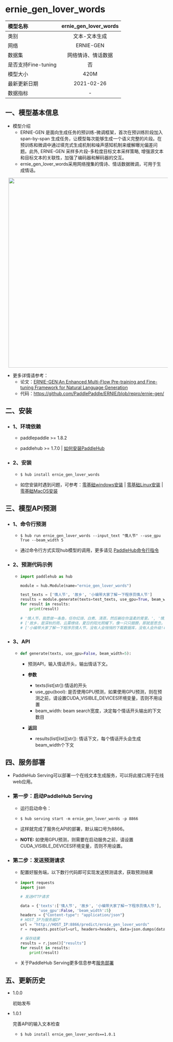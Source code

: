 # ernie_gen_lover_words

| 模型名称            | ernie_gen_lover_words |
| :------------------ | :-------------------: |
| 类别                |     文本-文本生成     |
| 网络                |       ERNIE-GEN       |
| 数据集              |  网络情诗、情话数据   |
| 是否支持Fine-tuning |          否           |
| 模型大小            |         420M          |
| 最新更新日期        |      2021-02-26       |
| 数据指标            |           -           |

## 一、模型基本信息

- 模型介绍
  - ERNIE-GEN 是面向生成任务的预训练-微调框架，首次在预训练阶段加入span-by-span 生成任务，让模型每次能够生成一个语义完整的片段。在预训练和微调中通过填充式生成机制和噪声感知机制来缓解曝光偏差问题。此外, ERNIE-GEN 采样多片段-多粒度目标文本采样策略, 增强源文本和目标文本的关联性，加强了编码器和解码器的交互。
  - ernie_gen_lover_words采用网络搜集的情诗、情话数据微调，可用于生成情话。

<p align="center">
<img src="https://user-images.githubusercontent.com/76040149/133191670-8eb1c542-f8e8-4715-adb2-6346b976fab1.png"  width="600" hspace='10'/>
</p>

- 更多详情请参考：
  - 论文：[ERNIE-GEN:An Enhanced Multi-Flow Pre-training and Fine-tuning Framework for Natural Language Generation](https://arxiv.org/abs/2001.11314)
  - 代码：https://github.com/PaddlePaddle/ERNIE/blob/repro/ernie-gen/

## 二、安装

- ### 1、环境依赖

  - paddlepaddle >= 1.8.2
  
  - paddlehub >= 1.7.0    | [如何安装PaddleHub](../../../../docs/docs_ch/get_start/installation.rst)

- ### 2、安装

  - ```shell
    $ hub install ernie_gen_lover_words
    ```
  - 如您安装时遇到问题，可参考：[零基础windows安装](../../../../docs/docs_ch/get_start/windows_quickstart.md)
 | [零基础Linux安装](../../../../docs/docs_ch/get_start/linux_quickstart.md) | [零基础MacOS安装](../../../../docs/docs_ch/get_start/mac_quickstart.md)

## 三、模型API预测

- ### 1、命令行预测

  - ```shell
    $ hub run ernie_gen_lover_words --input_text "情人节" --use_gpu True --beam_width 5
    ```
  - 通过命令行方式实现hub模型的调用，更多请见 [PaddleHub命令行指令](../../../../docs/docs_ch/tutorial/cmd_usage.rst)
  
- ### 2、预测代码示例

  - ```python
    import paddlehub as hub
    
    module = hub.Module(name="ernie_gen_lover_words")
    
    test_texts = ['情人节', '故乡', '小编带大家了解一下程序员情人节']
    results = module.generate(texts=test_texts, use_gpu=True, beam_width=5)
    for result in results:
        print(result)
        
    # '情人节，我愿做一条鱼，任你红烧、白煮、清蒸，然后躺在你温柔的胃里。', '情人节，对你的思念太重，压断了电话线，烧坏了手机卡，掏尽了钱包袋，吃光了安眠药，哎!可我还是思念你。', '情人节，对你的思念太重，压断了电话线，烧坏了手机卡，掏尽了钱包袋，吃光了安眠药，哎!可我还是思念你，祝你情人节快乐!', '情人节，对你的思念太重，压断了电话线，烧坏了手机卡，掏尽了钱包袋，吃光了安眠药，唉!可我还是思念你，祝你情人节快乐!', '情人节，对你的思念太重，压断了电话线，烧坏了手机卡，掏尽了钱包袋，吃光了安眠药，哎!可是我还是思念你。']
    # ['故乡，是深秋的雨，云雾缭绕，夏日的阳光照耀下，像一只只翅膀，那就是思念。', '故乡，是深秋的雨，是诗人们吟咏的乡村序曲，但愿天下有情人，一定难忘。', '故乡，是深秋的雨，是诗人们吟咏的一篇美丽的诗章，但愿天下有情人，都一定走进了蒙蒙细雨中。', '故乡，是深秋的雨，是诗人们吟咏的一篇美丽的诗章，但愿天下有情人，都一定走进了蒙蒙的细雨，纷纷而来。', '故乡，是深秋的雨，是诗人们吟咏的一篇美丽的诗章，但愿天下有情人，都一定走进了蒙蒙的细雨中。']
    # ['小编带大家了解一下程序员情人节，没有人会悄悄的下载数据库，没有人会升级!希望程序可以好好的工作!', '小编带大家了解一下程序员情人节，没有人会悄悄的下载数据库，没有人会升级!希望程序可以重新拥有!', '小编带大家了解一下程序员情人节，没有人会悄悄的下载数据库，没有人会升级!希望程序可以好好的工作。', '小编带大家了解一下程序员情人节，没有人会悄悄的下载数据库，没有人会升级!希望程序可以重新把我们送上。', '小编带大家了解一下程序员情人节，没有人会悄悄的下载数据库，没有人会升级!希望程序可以重新把我们送上!']
    ```

- ### 3、API

  - ```python
    def generate(texts, use_gpu=False, beam_width=5):
    ```
    
    - 预测API，输入情话开头，输出情话下文。

    - **参数**
      - texts(list[str]):情话的开头
      - use_gpu(bool): 是否使用GPU预测，如果使用GPU预测，则在预测之前，请设置CUDA_VISIBLE_DEVICES环境变量，否则不用设置
      - beam_width: beam search宽度，决定每个情话开头输出的下文数目
    
    - **返回**
      - results(list[list]\[str]): 情话下文，每个情话开头会生成beam_width个下文


## 四、服务部署

- PaddleHub Serving可以部署一个在线文本生成服务，可以将此接口用于在线web应用。

- ### 第一步：启动PaddleHub Serving

  - 运行启动命令：
  - ```shell
    $ hub serving start -m ernie_gen_lover_words -p 8866  
    ```

  - 这样就完成了服务化API的部署，默认端口号为8866。
  
  - **NOTE:** 如使用GPU预测，则需要在启动服务之前，请设置CUDA_VISIBLE_DEVICES环境变量，否则不用设置。


- ### 第二步：发送预测请求

  - 配置好服务端，以下数行代码即可实现发送预测请求，获取预测结果

  - ```python
    import requests
    import json
    
    # 发送HTTP请求
    
    data = {'texts':['情人节', '故乡', '小编带大家了解一下程序员情人节'],
            'use_gpu':False, 'beam_width':5}
    headers = {"Content-type": "application/json"}
    # HOST_IP为服务器IP
    url = "http://HOST_IP:8866/predict/ernie_gen_lover_words"
    r = requests.post(url=url, headers=headers, data=json.dumps(data))
    
    # 保存结果
    results = r.json()["results"]
    for result in results:
        print(result)
    ```
    
  - 关于PaddleHub Serving更多信息参考[服务部署](../../../../docs/docs_ch/tutorial/serving.md)

## 五、更新历史

* 1.0.0

  初始发布

* 1.0.1

  完善API的输入文本检查
  
  - ```shell
    $ hub install ernie_gen_lover_words==1.0.1
    ```
